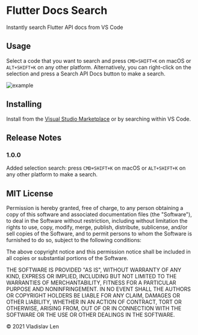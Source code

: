 # Flutter Docs Search

Instantly search Flutter API docs from VS Code

## Usage

Select a code that you want to search and press `CMD+SHIFT+K` on macOS or `ALT+SHIFT+K` on any other platform. Alternatively, you can right-click on the selection and press a Search API Docs button to make a search.

![example](https://github.com/weakvar/flutter-docs-search/raw/main/example.gif)

## Installing

Install from the [Visual Studio Marketplace](https://marketplace.visualstudio.com/items?itemName=weakvar.flutter-docs-search) or by searching within VS Code.

## Release Notes

### 1.0.0

Added selection search: press `CMD+SHIFT+K` on macOS or `ALT+SHIFT+K` on any other platform to make a search.

## MIT License

Permission is hereby granted, free of charge, to any person obtaining a copy
of this software and associated documentation files (the "Software"), to deal
in the Software without restriction, including without limitation the rights
to use, copy, modify, merge, publish, distribute, sublicense, and/or sell
copies of the Software, and to permit persons to whom the Software is
furnished to do so, subject to the following conditions:

The above copyright notice and this permission notice shall be included in all
copies or substantial portions of the Software.

THE SOFTWARE IS PROVIDED "AS IS", WITHOUT WARRANTY OF ANY KIND, EXPRESS OR
IMPLIED, INCLUDING BUT NOT LIMITED TO THE WARRANTIES OF MERCHANTABILITY,
FITNESS FOR A PARTICULAR PURPOSE AND NONINFRINGEMENT. IN NO EVENT SHALL THE
AUTHORS OR COPYRIGHT HOLDERS BE LIABLE FOR ANY CLAIM, DAMAGES OR OTHER
LIABILITY, WHETHER IN AN ACTION OF CONTRACT, TORT OR OTHERWISE, ARISING FROM,
OUT OF OR IN CONNECTION WITH THE SOFTWARE OR THE USE OR OTHER DEALINGS IN THE
SOFTWARE.

© 2021 Vladislav Len
